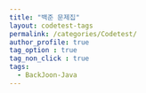 ```yaml
---
title: "백준 문제집"
layout: codetest-tags
permalink: /categories/Codetest/
author_profile: true
tag_option : true
tag_non_click : true
tags: 
  - BackJoon-Java
---
```



